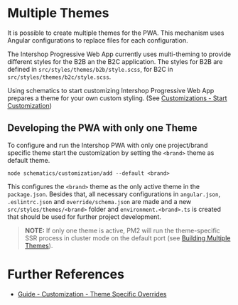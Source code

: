<!--
kb_guide
kb_pwa
kb_everyone
kb_sync_latest_only
-->

# Multiple Themes

It is possible to create multiple themes for the PWA.
This mechanism uses Angular configurations to replace files for each configuration.

The Intershop Progressive Web App currently uses multi-theming to provide different styles for the B2B an the B2C application.
The styles for B2B are defined in `src/styles/themes/b2b/style.scss`, for B2C in `src/styles/themes/b2c/style.scss`.

Using schematics to start customizing Intershop Progressive Web App prepares a theme for your own custom styling. (See [Customizations - Start Customization](../guides/customizations.md#start-customization))

## Developing the PWA with only one Theme

To configure and run the Intershop PWA with only one project/brand specific theme start the customization by setting the `<brand>` theme as default theme.

```
node schematics/customization/add --default <brand>
```

This configures the `<brand>` theme as the only active theme in the `package.json`.
Besides that, all necessary configurations in `angular.json`, `.eslintrc.json` and `override/schema.json` are made and a new `src/styles/themes/<brand>` folder and `environment.<brand>.ts` is created that should be used for further project development.

> **NOTE:** If only one theme is active, PM2 will run the theme-specific SSR process in cluster mode on the default port (see [Building Multiple Themes](../guides/ssr-startup.md#building-multiple-themes)).

# Further References

- [Guide - Customization - Theme Specific Overrides](./customizations.md#theme-specific-overrides)
